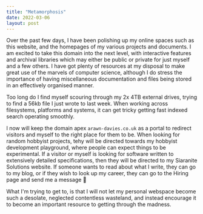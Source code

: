 ```yaml
---
title: "Metamorphosis"
date: 2022-03-06
layout: post
---
```

  
Over the past few days, I have been polishing up my online spaces such as this website, and the homepages of my various projects and documents. I am excited to take this domain into the next level, with interactive features and archival libraries which may either be public or private for just myself and a few others. I have got plenty of resources at my disposal to make great use of the marvels of computer science, although I do stress the importance of having miscellaneous documentation and files being stored in an effectively organised manner. 

Too long do I find myself scouring through my 2x 4TB external drives, trying to find a 56kb file I just wrote to last week. When working across filesystems, platforms and systems, it can get tricky getting fast indexed search operating smoothly.  
  
I now will keep the domain apex ```arawn-davies.co.uk``` as a portal to redirect visitors and myself to the right place for them to be. When looking for random hobbyist projects, tehy will be directed towards my hobbyist development playground, where people can expect things to be experimental. If a visitor or myself is looking for software written to extensively detailed specifications, then they will be directed to my Siaranite Solutions website. If someone wants to read about what I write, they can go to my blog, or if they wish to look up my career, they can go to the Hiring page and send me a message 🙂  

What I'm trying to get to, is that I will not let my personal webspace become such a desolate, neglected contentless wasteland, and instead encourage it to become an important resource to getting through the madness.  
